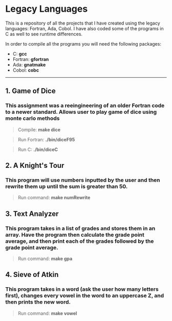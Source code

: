 # **Legacy Languages**
This is a repository of all the projects that I have created using the legacy languages: Fortran, Ada, Cobol. I have also coded some of the programs in C as well to see runtime differences.

In order to compile all the programs you will need the following packages:
- C: **gcc**
- Fortran: **gfortran**
- Ada: **gnatmake**
- Cobol: **cobc**
*****************
## **1. Game of Dice**
   ### This assignment was a reeingineering of an older Fortran code to a newer standard. Allows user to play game of dice using monte carlo methods
   >Compile:  **make dice**

   >Run Fortran:  **./bin/diceF95**

   >Run C: **./bin/diceC**

## **2. A Knight's Tour**
   ### This program will use numbers inputted by the user and then rewrite them up until the sum is greater than 50.
   >Run command: **make numRewrite**

## **3. Text Analyzer**
   ### This program takes in a list of grades and stores them in an array. Have the program then calculate the grade point average, and then print each of the grades followed by the grade point average.
   >Run command: **make gpa**

## **4. Sieve of Atkin**
   ### This program takes in a word (ask the user how many letters first), changes every vowel in the word to an uppercase Z, and then prints the new word.
   >Run command: **make vowel**
